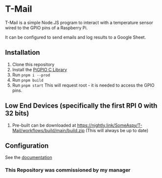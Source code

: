 # T-Mail

T-Mail is a simple Node.JS program to interact with a temperature sensor wired to the GPIO pins of a Raspberry Pi.

It can be configured to send emails and log results to a Google Sheet.

## Installation

1.  Clone this repository
2.  Install the [PiGPIO C Library](https://github.com/joan2937/pigpio)
3.  Run `pnpm i --prod`
4.  Run `pnpm build`
5.  Run `pnpm start` This will request root - it is needed to access the GPIO pins.

## Low End Devices (specifically the first RPI 0 with 32 bits)

1.  Pre-built can be downloaded at https://nightly.link/SomeAspy/T-Mail/workflows/build/main/build.zip (This will always be up to date)

## Configuration

See the [documentation](https://tmail.aspy.dev)

### This Repository was commissioned by my manager
